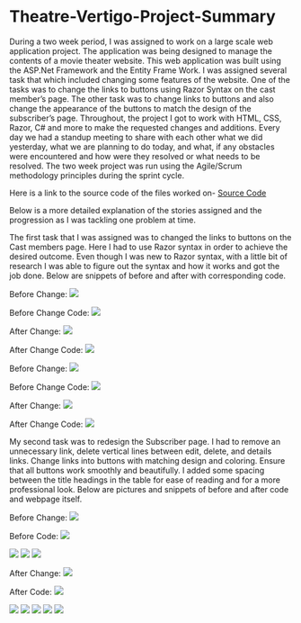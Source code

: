 # Theatre-Vertigo-Project-Summary
During a two week period, I was assigned to work on a large scale web application project. The application was being designed to manage the contents of a movie theater website. This web application was built using the ASP.Net Framework and the Entity Frame Work. I was assigned several task that which included changing some features of the website. One of the tasks was to change the links to buttons using Razor Syntax on the cast member’s page. The other task was to change links to buttons and also change the appearance of the buttons to match the design of the subscriber’s page. Throughout, the project I got to work with HTML, CSS, Razor, C# and more to make the requested changes and additions. Every day we had a standup meeting to share with each other what we did yesterday, what we are planning to do today, and what, if any obstacles were encountered and how were they resolved or what needs to be resolved. The two week project was run using the Agile/Scrum methodology principles during the sprint cycle.

Here is a link to the source code of the files worked on-
[Source Code](https://github.com/Lev1965/Live-Project-Source-Code)

Below is a more detailed explanation of the stories assigned and the progression as I was tackling one problem at time. 

The first task that I was assigned was to changed the links to buttons on the Cast members page. Here I had to use Razor syntax in order to achieve the desired outcome.  Even though I was new to Razor syntax, with a little bit of research I was able to figure out the syntax and how it works and got the job done. Below are snippets of before and after with corresponding code.

Before Change:
<img src="images/p1firstImage.png">

Before Change Code: 
<img src="images/p1secondImage.png">

After Change:
<img src="images/p1thirdImage.png">
 
After Change Code:
<img src="images/p1fourthImage.png">
 
Before Change: 
<img src="images/p1fifthImage.png">

Before Change Code:
<img src="images/p1sixthImage.png">

After Change:
<img src="images/p1seventhImage.png">
 
After Change Code:
<img src="images/p1eighthImage.png">

My second task was to redesign the Subscriber page. I had to remove an unnecessary link, delete vertical lines between edit, delete, and details links. Change links into buttons with matching design and coloring. Ensure that all buttons work smoothly and beautifully. I added some spacing between the title headings in the table for ease of reading and for a more professional look. Below are pictures and snippets of before and after code and webpage itself.

Before Change: 
<img src="images/p2firstImage.png">

Before Code:
<img src="images/p2secondImage.png">
 
<img src="images/p2thirdImage.png">

<img src="images/p2fourthImage.png">

<img src="images/p2fifthImage.png">

After Change:
<img src="images/p2sixthImage.png">

After Code:
<img src="images/p2seventhImage.png">

<img src="images/p2eighthImage.png">

<img src="images/p2ninethImage.png">

<img src="images/p2tenthImage.png">

<img src="images/p2eleventhImage.png">

<img src="images/p2twelvethImage.png">

 
 
 
